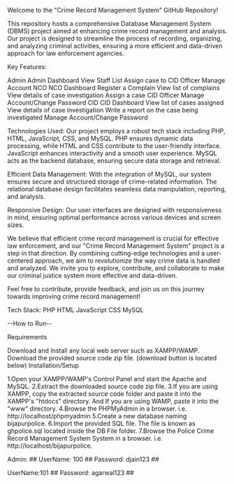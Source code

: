 Welcome to the "Crime Record Management System" GitHub Repository!

This repository hosts a comprehensive Database Management System (DBMS) project aimed at enhancing crime record management and analysis. Our project is designed to streamline the process of recording, organizing, and analyzing criminal activities, ensuring a more efficient and data-driven approach for law enforcement agencies.

Key Features:
  
  Admin
    Admin Dashboard
    View Staff List
    Assign case to CID Officer
    Manage Account
  NCO
    NCO Dashboard
    Register a Complain
    View list of complains
    View details of case investigation
    Assign a case CID Officer
    Manage Account/Change Password
  CID
    CID Dashboard
    View list of cases assigned
    View details of case investigation
    Write a report on the case being investigated
    Manage Account/Change Password

Technologies Used: Our project employs a robust tech stack including PHP, HTML, JavaScript, CSS, and MySQL. PHP ensures dynamic data processing, while HTML and CSS contribute to the user-friendly interface. JavaScript enhances interactivity and a smooth user experience. MySQL acts as the backend database, ensuring secure data storage and retrieval.

Efficient Data Management: With the integration of MySQL, our system ensures secure and structured storage of crime-related information. The relational database design facilitates seamless data manipulation, reporting, and analysis.

Responsive Design: Our user interfaces are designed with responsiveness in mind, ensuring optimal performance across various devices and screen sizes.

We believe that efficient crime record management is crucial for effective law enforcement, and our "Crime Record Management System" project is a step in that direction. By combining cutting-edge technologies and a user-centered approach, we aim to revolutionize the way crime data is handled and analyzed. We invite you to explore, contribute, and collaborate to make our criminal justice system more effective and data-driven.

Feel free to contribute, provide feedback, and join us on this journey towards improving crime record management!

Tech Stack:
PHP
HTML
JavaScript
CSS
MySQL


--How to Run--

Requirements

Download and Install any local web server such as XAMPP/WAMP.
Download the provided source code zip file. (download button is located below)
Installation/Setup

1.Open your XAMPP/WAMP's Control Panel and start the Apache and MySQL.
2.Extract the downloaded source code zip file.
3.If you are using XAMPP, copy the extracted source code folder and paste it into the XAMPP's "htdocs" directory. And If you are using WAMP, paste it into the "www" directory.
4.Browse the PHPMyAdmin in a browser. i.e. http://localhost/phpmyadmin
5.Create a new database naming bijapurpolice.
6.Import the provided SQL file. The file is known as ghpolice.sql located inside the DB File folder.
7.Browse the Police Crime Record Management System System in a browser. i.e. http://localhost/bijapurpolice.


Admin: ##
UserName: 100 ##
Password: djain123 ##
 
UserName:101 ##
Password: agarwal123 ##
